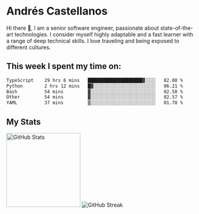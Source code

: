 # Andrés Castellanos

Hi there 👋, I am a senior software engineer, passionate about state-of-the-art technologies. I consider myself highly adaptable and a fast learner with a range of deep technical skills. I love traveling and being exposed to different cultures.

## This week I spent my time on:

<!--START_SECTION:waka-->

```txt
TypeScript    29 hrs 6 mins   ████████████████████▓░░░░   82.08 %
Python        2 hrs 12 mins   █▓░░░░░░░░░░░░░░░░░░░░░░░   06.21 %
Bash          54 mins         ▓░░░░░░░░░░░░░░░░░░░░░░░░   02.58 %
Other         54 mins         ▓░░░░░░░░░░░░░░░░░░░░░░░░   02.57 %
YAML          37 mins         ▒░░░░░░░░░░░░░░░░░░░░░░░░   01.78 %
```

<!--END_SECTION:waka-->

## My Stats

<img height="195" src="https://github-readme-stats.vercel.app/api?username=andrescv&show_icons=true&theme=onedark&hide_border=true&card_width=495" alt="GitHub Stats" />

<img src="https://streak-stats.demolab.com?user=andrescv&theme=one-dark-pro&hide_border=true" alt="GitHub Streak" />
